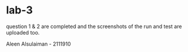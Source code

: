 # lab-3
question 1 & 2 are completed and the screenshots of the run and test are uploaded too.

Aleen Alsulaiman - 2111910
